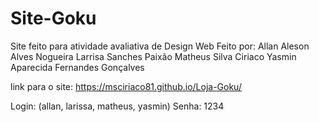 # Site-Goku
Site feito para atividade avaliativa de Design Web
Feito por:
Allan Aleson Alves Nogueira
Larrisa Sanches Paixão
Matheus Silva Ciriaco
Yasmin Aparecida Fernandes Gonçalves

link para o site: https://msciriaco81.github.io/Loja-Goku/

Login: (allan, larissa, matheus, yasmin)
Senha: 1234

